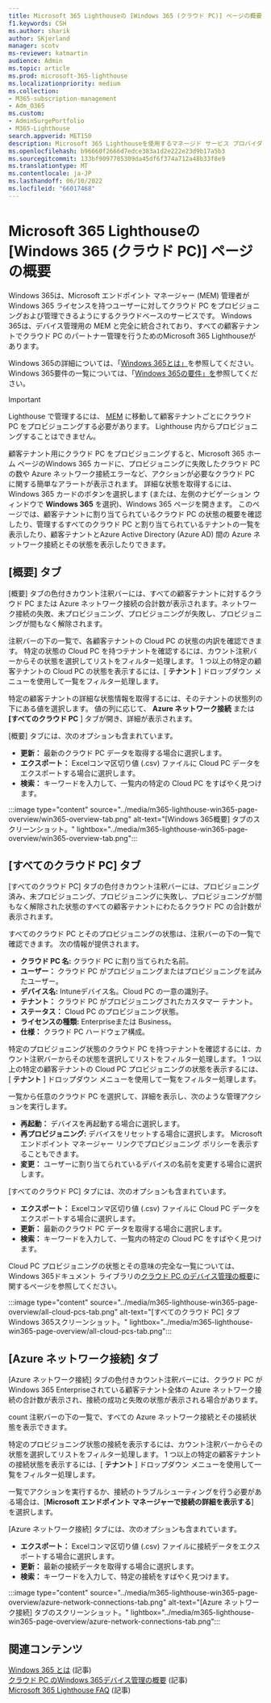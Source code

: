```yaml
---
title: Microsoft 365 Lighthouseの [Windows 365 (クラウド PC)] ページの概要
f1.keywords: CSH
ms.author: sharik
author: SKjerland
manager: scotv
ms-reviewer: katmartin
audience: Admin
ms.topic: article
ms.prod: microsoft-365-lighthouse
ms.localizationpriority: medium
ms.collection:
- M365-subscription-management
- Adm_O365
ms.custom:
- AdminSurgePortfolio
- M365-Lighthouse
search.appverid: MET150
description: Microsoft 365 Lighthouseを使用するマネージド サービス プロバイダー (MSP) の場合は、Windows 365 (クラウド PC) ページについて説明します。
ms.openlocfilehash: b96660f2666d7edce383a1d2e222e23d9b17a5b3
ms.sourcegitcommit: 133bf9097785309da45df6f374a712a48b33f8e9
ms.translationtype: MT
ms.contentlocale: ja-JP
ms.lasthandoff: 06/10/2022
ms.locfileid: "66017468"
---
```

# <a name="overview-of-the-windows-365-cloud-pcs-page-in-microsoft-365-lighthouse"></a>Microsoft 365 Lighthouseの [Windows 365 (クラウド PC)] ページの概要  
  
Windows 365は、Microsoft エンドポイント マネージャー (MEM) 管理者がWindows 365 ライセンスを持つユーザーに対してクラウド PC をプロビジョニングおよび管理できるようにするクラウドベースのサービスです。 Windows 365は、デバイス管理用の MEM と完全に統合されており、すべての顧客テナントでクラウド PC のパートナー管理を行うためのMicrosoft 365 Lighthouseがあります。

Windows 365の詳細については、「[Windows 365とは」](/windows-365/overview)を参照してください。 Windows 365要件の一覧については、「[Windows 365の要件」を](/windows-365/enterprise/requirements)参照してください。

> [!IMPORTANT]
> Lighthouse で管理するには、 [MEM](https://go.microsoft.com/fwlink/p/?linkid=2150463) に移動して顧客テナントごとにクラウド PC をプロビジョニングする必要があります。 Lighthouse 内からプロビジョニングすることはできません。

顧客テナント用にクラウド PC をプロビジョニングすると、Microsoft 365 ホーム ページのWindows 365 カードに、プロビジョニングに失敗したクラウド PC の数や Azure ネットワーク接続エラーなど、アクションが必要なクラウド PC に関する簡単なアラートが表示されます。 詳細な状態を取得するには、Windows 365 カードのボタンを選択します (または、左側のナビゲーション ウィンドウで **Windows 365** を選択)、Windows 365 ページを開きます。 このページでは、顧客テナントに割り当てられているクラウド PC の状態の概要を確認したり、管理するすべてのクラウド PC と割り当てられているテナントの一覧を表示したり、顧客テナントとAzure Active Directory (Azure AD) 間の Azure ネットワーク接続とその状態を表示したりできます。

## <a name="overview-tab"></a>[概要] タブ

[概要] タブの色付きカウント注釈バーには、すべての顧客テナントに対するクラウド PC または Azure ネットワーク接続の合計数が表示されます。ネットワーク接続の失敗、未プロビジョニング、プロビジョニングが失敗し、プロビジョニングが間もなく解除されます。

注釈バーの下の一覧で、各顧客テナントの Cloud PC の状態の内訳を確認できます。 特定の状態の Cloud PC を持つテナントを確認するには、カウント注釈バーからその状態を選択してリストをフィルター処理します。 1 つ以上の特定の顧客テナントの Cloud PC の状態を表示するには、[ **テナント** ] ドロップダウン メニューを使用して一覧をフィルター処理します。

特定の顧客テナントの詳細な状態情報を取得するには、そのテナントの状態列の下にある値を選択します。 値の列に応じて、 **Azure ネットワーク接続** または **[すべてのクラウド PC** ] タブが開き、詳細が表示されます。

[概要] タブには、次のオプションも含まれています。

- **更新：** 最新のクラウド PC データを取得する場合に選択します。
- **エクスポート：** Excelコンマ区切り値 (.csv) ファイルに Cloud PC データをエクスポートする場合に選択します。
- **検索：** キーワードを入力して、一覧内の特定の Cloud PC をすばやく見つけます。

:::image type="content" source="../media/m365-lighthouse-win365-page-overview/win365-overview-tab.png" alt-text="[Windows 365概要] タブのスクリーンショット。" lightbox="../media/m365-lighthouse-win365-page-overview/win365-overview-tab.png":::

## <a name="all-cloud-pcs-tab"></a>[すべてのクラウド PC] タブ

[すべてのクラウド PC] タブの色付きカウント注釈バーには、プロビジョニング済み、未プロビジョニング、プロビジョニングに失敗し、プロビジョニングが間もなく解除された状態のすべての顧客テナントにわたるクラウド PC の合計数が表示されます。

すべてのクラウド PC とそのプロビジョニングの状態は、注釈バーの下の一覧で確認できます。 次の情報が提供されます。

- **クラウド PC 名:** クラウド PC に割り当てられた名前。
- **ユーザー：** クラウド PC がプロビジョニングまたはプロビジョニングを試みたユーザー。
- **デバイス名:** Intuneデバイス名。Cloud PC の一意の識別子。
- **テナント：** クラウド PC がプロビジョニングされたカスタマー テナント。
- **ステータス：** Cloud PC のプロビジョニング状態。
- **ライセンスの種類:** Enterpriseまたは Business。
- **仕様：** クラウド PC ハードウェア構成。

特定のプロビジョニング状態のクラウド PC を持つテナントを確認するには、カウント注釈バーからその状態を選択してリストをフィルター処理します。 1 つ以上の特定の顧客テナントの Cloud PC プロビジョニングの状態を表示するには、[ **テナント** ] ドロップダウン メニューを使用して一覧をフィルター処理します。

一覧から任意のクラウド PC を選択して、詳細を表示し、次のような管理アクションを実行します。
- **再起動：** デバイスを再起動する場合に選択します。 
- **再プロビジョニング:** デバイスをリセットする場合に選択します。 Microsoft エンドポイント マネージャー リンクでプロビジョニング ポリシーを表示することもできます。
- **変更：** ユーザーに割り当てられているデバイスの名前を変更する場合に選択します。

[すべてのクラウド PC] タブには、次のオプションも含まれています。

- **エクスポート：** Excelコンマ区切り値 (.csv) ファイルに Cloud PC データをエクスポートする場合に選択します。
- **更新：** 最新のクラウド PC データを取得する場合に選択します。
- **検索：** キーワードを入力して、一覧内の特定の Cloud PC をすばやく見つけます。

Cloud PC プロビジョニングの状態とその意味の完全な一覧については、Windows 365ドキュメント ライブラリの[クラウド PC のデバイス管理の概要](/windows-365/enterprise/device-management-overview#column-details)に関するページを参照してください。

:::image type="content" source="../media/m365-lighthouse-win365-page-overview/all-cloud-pcs-tab.png" alt-text="[すべてのクラウド PC] タブWindows 365スクリーンショット。" lightbox="../media/m365-lighthouse-win365-page-overview/all-cloud-pcs-tab.png":::

## <a name="azure-network-connections-tab"></a>[Azure ネットワーク接続] タブ

[Azure ネットワーク接続] タブの色付きカウント注釈バーには、クラウド PC がWindows 365 Enterpriseされている顧客テナント全体の Azure ネットワーク接続の合計数が表示され、接続の成功と失敗の状態が表示される場合があります。

count 注釈バーの下の一覧で、すべての Azure ネットワーク接続とその接続状態を表示できます。

特定のプロビジョニング状態の接続を表示するには、カウント注釈バーからその状態を選択してリストをフィルター処理します。 1 つ以上の特定の顧客テナントの接続状態を表示するには、[ **テナント** ] ドロップダウン メニューを使用して一覧をフィルター処理します。

一覧でアクションを実行するか、接続のトラブルシューティングを行う必要がある場合は、[**Microsoft エンドポイント マネージャーで接続の詳細を表示する**] を選択します。

[Azure ネットワーク接続] タブには、次のオプションも含まれています。

- **エクスポート：** Excelコンマ区切り値 (.csv) ファイルに接続データをエクスポートする場合に選択します。
- **更新：** 最新の接続データを取得する場合に選択します。
- **検索：** キーワードを入力して、特定の接続をすばやく見つけます。

:::image type="content" source="../media/m365-lighthouse-win365-page-overview/azure-network-connections-tab.png" alt-text="[Azure ネットワーク接続] タブのスクリーンショット。" lightbox="../media/m365-lighthouse-win365-page-overview/azure-network-connections-tab.png":::

## <a name="related-content"></a>関連コンテンツ

[Windows 365 とは](/windows-365/overview) (記事)\
[クラウド PC のWindows 365デバイス管理の概要](/windows-365/enterprise/device-management-overview) (記事)\
[Microsoft 365 Lighthouse FAQ](m365-lighthouse-faq.yml) (記事)